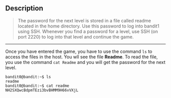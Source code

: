 ## Description

> The password for the next level is stored in a file called readme located in the home directory. Use this password to log into bandit1 using SSH. Whenever you find a password for a level, use SSH (on port 2220) to log into that level and continue the game.

--- 

Once you have entered the game, you have to use the command `ls` to access the files in the host. You wll see the file **Readme**. To read the file, you use the command `cat Readme` and you will get the password for the next level.
  
    bandit0@bandit:~$ ls
    readme  
    bandit0@bandit:~$ cat readme
    NH2SXQwcBdpmTEzi3bvBHMM9H66vVXjL

